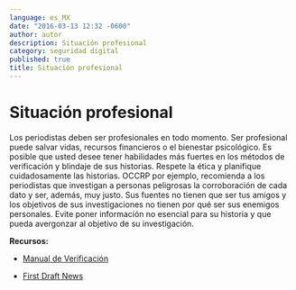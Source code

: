 ```yaml
---
language: es_MX
date: "2016-03-13 12:32 -0600"
author: autor
description: Situación profesional
category: seguridad digital
published: true
title: Situación profesional
---
```


# Situación profesional

Los periodistas deben ser profesionales en todo momento. Ser profesional puede salvar vidas, recursos financieros o el bienestar psicológico. Es posible que usted desee tener habilidades más fuertes en los métodos de verificación y blindaje de sus historias. Respete la ética y planifique cuidadosamente las historias. OCCRP por ejemplo, recomienda a los periodistas que investigan a personas peligrosas la corroboración de cada dato y ser, además, muy justo. Sus fuentes no tienen que ser tus amigos y los objetivos de sus investigaciones no tienen por qué ser sus enemigos personales. Evite poner información no esencial para su historia y que pueda avergonzar al objetivo de su investigación.

**Recursos:**

- [Manual de Verificación](http://www.verificationhandbook.net)

- [First Draft News](http://firstdraftnews.com)
